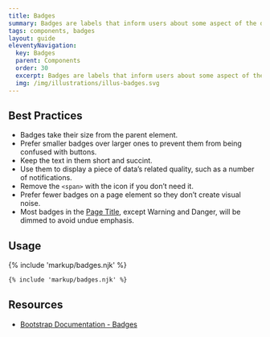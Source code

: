 ```yaml
---
title: Badges
summary: Badges are labels that inform users about some aspect of the data, such as the count of related items.
tags: components, badges
layout: guide
eleventyNavigation:
  key: Badges
  parent: Components
  order: 30
  excerpt: Badges are labels that inform users about some aspect of the data, such as the count of related items.
  img: /img/illustrations/illus-badges.svg
---
```


## Best Practices

- Badges take their size from the parent element.
- Prefer smaller badges over larger ones to prevent them from being confused with buttons.
- Keep the text in them short and succint.
- Use them to display a piece of data’s related quality, such as a number of notifications.
- Remove the `<span>` with the icon if you don’t need it.
- Prefer fewer badges on a page element so they don’t create visual noise.
- Most badges in the [Page Title](/components/page-title/), except Warning and Danger, will be dimmed to avoid undue emphasis.

## Usage

{% include 'markup/badges.njk' %}

```html
{% include 'markup/badges.njk' %}
```

## Resources

- [Bootstrap Documentation - Badges](https://getbootstrap.com/docs/5.2/components/badge/)
